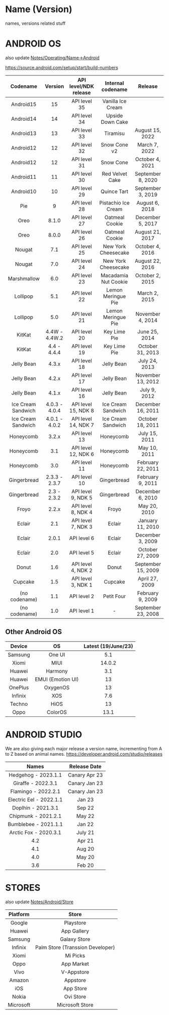 # Name (Version)
names, versions related stuff

# ANDROID OS

also update [Notes/Operating/Name->Android](https://github.com/shanraisshan/Notes/tree/main/Operating/Name)

https://source.android.com/setup/start/build-numbers

|Codename|	Version	|API level/NDK release|Internal codename|Release
|:-:|:-:|:-:|:-:|:-:
|Android15 |	15|	API level 35|Vanilla Ice Cream
|Android14 |	14|	API level 34|Upside Down Cake
|Android13 |	13|	API level 33|Tiramisu|August 15, 2022
|Android12 |	12|	API level 32|Snow Cone v2|March 7, 2022
|Android12 |	12|	API level 31|Snow Cone|October 4, 2021
|Android11 |	11|	API level 30|Red Velvet Cake|September 8, 2020
|Android10 |	10|	API level 29|Quince Tart|September 3, 2019
|Pie|	9|	API level 28|Pistachio Ice Cream|August 6, 2018
|Oreo|	8.1.0|	API level 27|Oatmeal Cookie|December 5, 2017
|Oreo|	8.0.0|	API level 26|Oatmeal Cookie|August 21, 2017
|Nougat|	7.1|	API level 25|New York Cheesecake|October 4, 2016
|Nougat|	7.0|	API level 24|New York Cheesecake|August 22, 2016
|Marshmallow|	6.0|	API level 23|	Macadamia Nut Cookie|October 2, 2015
|Lollipop|	5.1|	API level 22|Lemon Meringue Pie|March 2, 2015
|Lollipop|	5.0|	API level 21|Lemon Meringue Pie|November 4, 2014
|KitKat|	4.4W - 4.4W.2|	API level 20|Key Lime Pie|June 25, 2014
|KitKat|	4.4 - 4.4.4|	API level 19|Key Lime Pie|October 31, 2013
|Jelly Bean|	4.3.x|	API level 18|Jelly Bean|July 24, 2013
|Jelly Bean|	4.2.x|	API level 17|Jelly Bean|November 13, 2012
|Jelly Bean|	4.1.x|	API level 16|Jelly Bean|July 9, 2012
|Ice Cream Sandwich|	4.0.3 - 4.0.4|	API level 15, NDK 8|Ice Cream Sandwich|December 16, 2011
|Ice Cream Sandwich|	4.0.1 - 4.0.2|	API level 14, NDK 7|Ice Cream Sandwich|October 18, 2011
|Honeycomb|	3.2.x|	API level 13|Honeycomb|July 15, 2011
|Honeycomb|	3.1|	API level 12, NDK 6|Honeycomb|May 10, 2011
|Honeycomb|	3.0|	API level 11|Honeycomb|February 22, 2011
|Gingerbread|	2.3.3 - 2.3.7|	API level 10|Gingerbread|February 9, 2011
|Gingerbread|	2.3 - 2.3.2|	API level 9, NDK 5|Gingerbread|December 6, 2010
|Froyo|	2.2.x|	API level 8, NDK 4|Froyo|May 20, 2010
|Eclair|	2.1|	API level 7, NDK 3|Eclair|January 11, 2010
|Eclair|	2.0.1|	API level 6|Eclair|December 3, 2009
|Eclair|	2.0|	API level 5|Eclair|October 27, 2009
|Donut|	1.6|	API level 4, NDK 2|Donut|	September 15, 2009
|Cupcake|	1.5|	API level 3, NDK 1|Cupcake|April 27, 2009
|(no codename)|	1.1|	API level 2|Petit Four|February 9, 2009
|(no codename)|	1.0|	API level 1|-|September 23, 2008

## Other Android OS

| Device  | OS | Latest (19/June/23)|
| :---:  | :---:  | :---:  |
|Samsung | One UI|5.1|
|Xiomi | MIUI| 14.0.2|
|Huawei | Harmony| 3.1|
|Huawei | EMUI (Emotion UI)|13|
|OnePlus | OxygenOS|13
|Infinix | XOS|7.6|
|Techno | HiOS|13|
|Oppo | ColorOS| 13.1|

# ANDROID STUDIO

We are also giving each major release a version name, incrementing from A to Z based on animal names.
https://developer.android.com/studio/releases

| Names  | Release Date |
| :---:  | :---:  |
| Hedgehog - 2023.1.1  | Canary Apr 23  |
| Giraffe - 2022.3.1  | Canary Jan 23  |
| Flamingo - 2022.2.1  | Canary Jan 23  |
| Electric Eel - 2022.1.1  | Jan 23  |
| Doplhin - 2021.3.1  | Sep 22  |
| Chipmunk - 2021.2.1  | May 22  |
| Bumblebee - 2021.1.1  | Jan 22  |
| Arctic Fox - 2020.3.1  | July 21  |
| 4.2  | Apr 21  |
| 4.1  | Aug 20  |
| 4.0  | May 20  |
| 3.6  | Feb 20  |


# STORES

also update [Notes/Android/Store](https://github.com/shanraisshan/Notes/tree/main/Android/Store)

| Platform  | Store |
| :---:  | :---:  |
| Google | Playstore |
| Huawei | App Gallery |
| Samsung | Galaxy Store |
| Infinix | Palm Store (Transsion Developer) |
| Xiomi | Mi Picks |
| Oppo | App Market |
| Vivo | V-Appstore |
| Amazon | Appstore |
| iOS | App Store |
| Nokia | Ovi Store |
| Microsoft | Microsoft Store |




